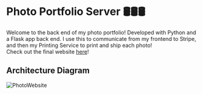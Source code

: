 # Photo Portfolio Server 🛢️🛢️🛢️
Welcome to the back end of my photo portfolio! Developed with Python and a Flask app back end. I use this to communicate from my frontend to Stripe, and then my Printing Service to print and ship each photo!
<br> Check out the final website [here](https://www.jshkmphoto.com/)!

## Architecture Diagram
![PhotoWebsite](https://github.com/user-attachments/assets/ea6209a9-403a-4c9c-b4fd-2e193817418c)
